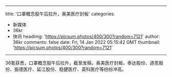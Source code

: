 
---
title: '口罩概念股午后拉升，奥美医疗封板'
categories: 
 - 新媒体
 - 36kr
 - 快讯
headimg: 'https://picsum.photos/400/300?random=7121'
author: 36kr
comments: false
date: Fri, 14 Jan 2022 05:15:42 GMT
thumbnail: 'https://picsum.photos/400/300?random=7121'
---

<div>   
36氪获悉，口罩概念股午后拉升，截至发稿，奥美医疗封板，泰达股份、道恩股份、振德医疗、延江股份、稳健医疗、英科医疗等纷纷冲高。  
</div>
            